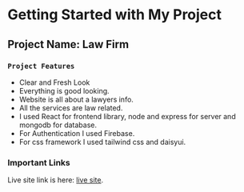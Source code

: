 # Getting Started with My Project


## Project Name: Law Firm


### `Project Features`
- Clear and Fresh Look
- Everything is good looking.
- Website is all about a lawyers info.
- All the services are law related.
- I used React for frontend library, node and express for server and mongodb for database.
- For Authentication I used Firebase.
- For css framework I used tailwind css and daisyui.


### Important Links

Live site link is here: [live site](https://a-5331c.web.app/).








